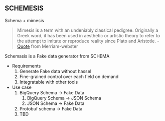 ## SCHEMESIS
Schema + mimesis

> Mimesis is a term with an undeniably classical pedigree. Originally a Greek word, it has been used in aesthetic or artistic theory to refer to the attempt to imitate or reproduce reality since Plato and Aristotle. - [Quote](https://www.merriam-webster.com/dictionary/mimesis) from Merriam-webster

Schemasis is a Fake data generator from SCHEMA

- Requirements
	1. Generate Fake data without hassel
	2. Fine-grained control over each field on demand
	3. Integratable with other tools
- Use case
	1. BigQuery Schema -> Fake Data
		1. BigQuery Schema -> JSON Schema
		2. JSON Schema -> Fake Data 
	2. Protobuf schema -> Fake Data 
    3. TBD